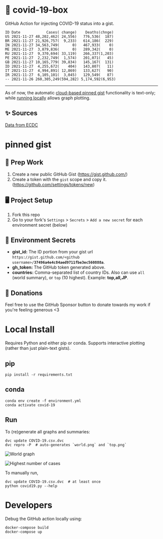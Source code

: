 # 🏥 covid-19-box

GitHub Action for injecting COVID-19 status into a gist.

```
ID Date            Cases( change)    Deaths(chnge)
US 2021-11-27 48,202,462( 24,556)   776,536(  187)
BR 2021-11-27 21,926,757(  9,233)   614,186(  229)
IN 2021-11-27 34,563,749(      0)   467,933(    0)
ME 2021-11-27  3,879,836(      0)   289,342(    0)
RU 2021-11-27  9,370,694( 33,119)   266,337(1,203)
PE 2021-11-27  2,232,749(  1,574)   201,071(   45)
GB 2021-11-27 10,165,779( 39,834)   145,167(  131)
ID 2021-11-27  4,255,672(    404)   143,807(   11)
IT 2021-11-27  4,994,891( 12,869)   133,627(   90)
IR 2021-11-27  6,105,101(  3,045)   129,549(   87)
-- 2021-11-26 260,305,249(594,282) 5,174,592(6,953)
```

---

As of now, the automatic [cloud-based pinned gist](#pinned-gist) functionality is text-only;
while [running locally](#local-install) allows graph plotting.

## ✨ Sources

[Data from ECDC](https://www.ecdc.europa.eu/en/publications-data/download-todays-data-geographic-distribution-covid-19-cases-worldwide)

# pinned gist

## 🎒 Prep Work
1. Create a new public GitHub Gist (https://gist.github.com/)
1. Create a token with the `gist` scope and copy it. (https://github.com/settings/tokens/new)

## 🖥 Project Setup
1. Fork this repo
1. Go to your fork's `Settings` > `Secrets` > `Add a new secret` for each environment secret (below)

## 🤫 Environment Secrets
- **gist_id:** The ID portion from your gist url `https://gist.github.com/<github username>/`**`37496a4e4c84aed9711fbe3ec560888a`**.
- **gh_token:** The GitHub token generated above.
- **countries:** Comma-separated list of country IDs. Also can use `all` (world summary), or `top` (10 highest). Example: **top,all,JP**.

## 💸 Donations

Feel free to use the GitHub Sponsor button to donate towards my work if you're feeling generous <3

# Local Install

Requires Python and either pip or conda. Supports interactive plotting (rather than just plain-text gists).

## pip

```
pip install -r requirements.txt
```

## conda

```
conda env create -f environment.yml
conda activate covid-19
```

## Run

To (re)generate all graphs and summaries:

```
dvc update COVID-19.csv.dvc
dvc repro -P  # auto-generates `world.png` and `top.png`
```

![World graph](world.png)

![Highest number of cases](top.png)

To manually run,

```
dvc update COVID-19.csv.dvc  # at least once
python covid19.py --help
```

# Developers

Debug the GitHub action locally using:

```
docker-compose build
docker-compose up
```
